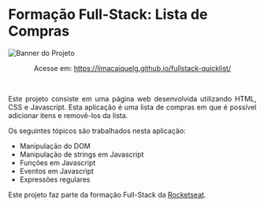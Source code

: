 # Formação Full-Stack: Lista de Compras

<img src="assets/readme-image.jpg" alt="Banner do Projeto">

<p align="center">Acesse em: <a href="https://limacaiquelg.github.io/fullstack-quicklist/">https://limacaiquelg.github.io/fullstack-quicklist/</a></p>

<br>

<p align="justify">Este projeto consiste em uma página web desenvolvida utilizando HTML, CSS e Javascript. Esta aplicação é uma lista de compras em que é possível adicionar itens e removê-los da lista.</p> 

<p align="justify">Os seguintes tópicos são trabalhados nesta aplicação: </p>

<ul>
  <li>Manipulação do DOM</li>
  <li>Manipulação de strings em Javascript</li>
  <li>Funções em Javascript</li>
  <li>Eventos em Javascript</li>
  <li>Expressões regulares</li>
</ul>

<p align="justify">Este projeto faz parte da formação Full-Stack da <a href="https://www.rocketseat.com.br">Rocketseat</a>.</p>